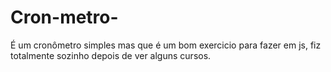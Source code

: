 # Cron-metro-

É um cronômetro simples mas que é um bom exercicio para fazer em js, fiz totalmente sozinho depois de ver alguns cursos.
